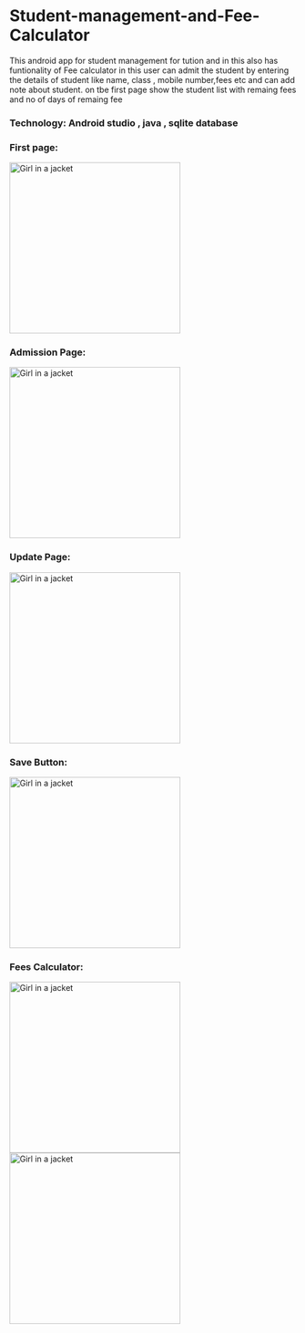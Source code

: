 # Student-management-and-Fee-Calculator

This android app for student management for tution and in this also has funtionality of Fee calculator in this user can admit the student by entering the details of student like name, class , mobile number,fees etc and can add note about student. on tbe first page show the student list with remaing fees and no of days of remaing fee

### Technology: Android studio , java , sqlite database

### First page:
<img src="https://user-images.githubusercontent.com/104247091/202433443-bbaff43e-3040-4bd8-ae37-41c6c15f759e.jpg" alt="Girl in a jacket" width="300">

### Admission Page:
<img src="https://user-images.githubusercontent.com/104247091/202434214-8374a0b6-2d40-47a7-822a-eab056effac8.jpg" alt="Girl in a jacket" width="300">


### Update Page:
<img src="https://user-images.githubusercontent.com/104247091/202435178-5aab3868-c286-4901-b778-a9ac5591f46b.jpg" alt="Girl in a jacket" width="300">


### Save Button:
<img src="https://user-images.githubusercontent.com/104247091/202435664-4f7a885e-d1e4-4b2e-96ef-df46da92e133.jpg" alt="Girl in a jacket" width="300">


### Fees Calculator:
<img src="https://user-images.githubusercontent.com/104247091/202436044-02f3b9c5-acf8-4b98-9f73-d1e70ad44ab7.jpg" alt="Girl in a jacket" width="300">
<img src="https://user-images.githubusercontent.com/104247091/202436184-2f3d12f8-a5ae-494a-9065-ab1aa022f272.jpg" alt="Girl in a jacket" width="300">
